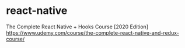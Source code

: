# react-native

The Complete React Native + Hooks Course [2020 Edition]
https://www.udemy.com/course/the-complete-react-native-and-redux-course/
